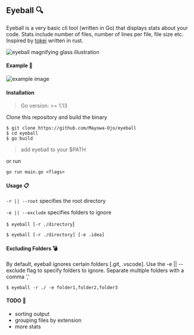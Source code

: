 ## Eyeball :mag:

Eyeball is a very basic cli tool (written in Go) that displays stats about your code. Stats include number of files, number of lines per file, file size etc. Inspired by [tokei](https://github.com/XAMPPRocky/tokei) written in rust.

![eyeball magnifying glass illustration](https://www.nicepng.com/png/detail/87-872184_kommentit-eye-and-magnifying-glass.png)

#### Example :art:
![example image](https://res.cloudinary.com/devmayor/image/upload/v1597167075/Screenshot_from_2020-08-11_11-29-21.png)

#### Installation
> Go version: >= 1.13

Clone this repository and build the binary 
```shell
$ git clone https://github.com/Mayowa-Ojo/eyeball
$ cd eyeball
$ go build
```
> add eyeball to your $PATH

or run 
```shell
go run main.go <flags>
```


#### Usage :clipboard:
`-r || --root` specifies the root directory

`-e || --exclude` specifies folders to ignore

`$ eyeball [-r ./directory`]

`$ eyeball [-r ./directory] [-e .idea]`

#### Excluding Folders :bomb:
By default, eyeball ignores certain folders [.git, .vscode]. Use the -e || --exclude flag to specify folders to ignore. Separate multiple folders with a comma ','

`$ eyeball -r ./ -e folder1,folder2,folder3`

#### TODO :construction:
* sorting output
* grouping files by extension
* more stats
